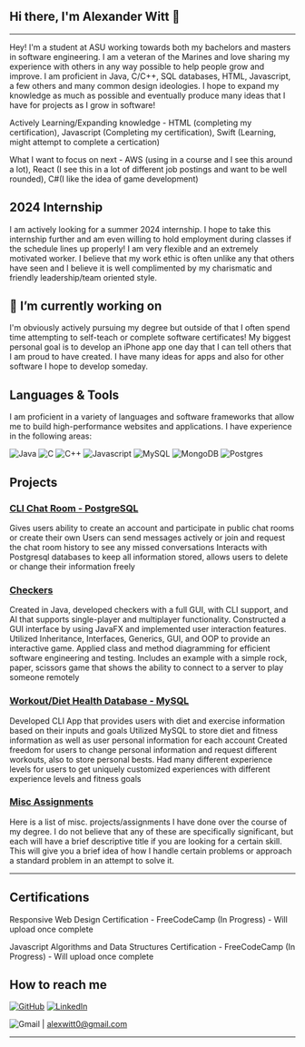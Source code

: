 ## Hi there, I'm Alexander Witt 👋  
----

Hey! I'm a student at ASU working towards both my bachelors and masters in software engineering. I am a veteran of the Marines and love sharing my experience with others in any way possible to help people grow and improve. I am proficient in Java, C/C++, SQL databases, HTML, Javascript, a few others and many common design ideologies. I hope to expand my knowledge as much as possible and eventually produce many ideas that I have for projects as I grow in software!

Actively Learning/Expanding knowledge - HTML (completing my certification), Javascript (Completing my certification), Swift (Learning, might attempt to complete a certication)

What I want to focus on next - AWS (using in a course and I see this around a lot), React (I see this in a lot of different job postings and want to be well rounded), C#(I like the idea of game development)

## 2024 Internship

I am actively looking for a summer 2024 internship. I hope to take this internship further and am even willing to hold employment during classes if the schedule lines up properly! I am very flexible and an extremely motivated worker. I believe that my work ethic is often unlike any that others have seen and I believe it is well complimented by my charismatic and friendly leadership/team oriented style.

## 🔭 I’m currently working on

I'm obviously actively pursuing my degree but outside of that I often spend time attempting to self-teach or complete software certificates! My biggest personal goal is to develop an iPhone app one day that I can tell others that I am proud to have created. I have many ideas for apps and also for other software I hope to develop someday.

## Languages & Tools
I am proficient in a variety of languages and software frameworks that allow me to build high-performance websites and applications. I have experience in the following areas:

![Java](https://img.shields.io/badge/-Java-135ABC?style=style=flat&logo=java) ![C](https://img.shields.io/badge/-C-00599C?style=style=flat&logo=c) ![C++](https://img.shields.io/badge/c++-%2300599C.svg?style=for-the-badge&logo=c%2B%2B&logoColor=white) ![Javascript](https://img.shields.io/badge/-Javascript-F7DF1E?style=flat&logo=javascript) ![MySQL](https://img.shields.io/badge/mysql-%2300f.svg?style=for-the-badge&logo=mysql&logoColor=white) ![MongoDB](https://img.shields.io/badge/MongoDB-%234ea94b.svg?style=for-the-badge&logo=mongodb&logoColor=white) ![Postgres](https://img.shields.io/badge/postgres-%23316192.svg?style=for-the-badge&logo=postgresql&logoColor=white) 
## Projects 

### [CLI Chat Room - PostgreSQL](https://github.com/imWitty/CLIChatroom-Postgres)
Gives users ability to create an account and participate in public chat rooms or create their own
Users can send messages actively or join and request the chat room history to see any missed conversations
Interacts with Postgresql databases to keep all information stored, allows users to delete or change their information freely

### [Checkers](https://github.com/imWitty/CheckersGame) 
Created in Java, developed checkers with a full GUI, with CLI support, and AI that supports single-player and multiplayer functionality.
Constructed a GUI interface by using JavaFX and implemented user interaction features.
Utilized Inheritance, Interfaces, Generics, GUI, and OOP to provide an interactive game.
Applied class and method diagramming for efficient software engineering and testing.
Includes an example with a simple rock, paper, scissors game that shows the ability to connect to a server 
to play someone remotely

### [Workout/Diet Health Database - MySQL](https://github.com/imWitty/HealthDatabase) 
Developed CLI App that provides users with diet and exercise information based on their inputs and goals
Utilized MySQL to store diet and fitness information as well as user personal information for each account
Created freedom for users to change personal information and request different workouts, also to store personal bests.
Had many different experience levels for users to get uniquely customized experiences with 
different experience levels and fitness goals

### [Misc Assignments](https://github.com/imWitty/MiscAssignments/branches) 
Here is a list of misc. projects/assignments I have done over the course of my degree. I do not believe that any of these are specifically significant, but each will have a brief descriptive title if you are looking for a certain skill. This will give you a brief idea of how I handle certain problems or approach a standard problem in an attempt to solve it. 

_____
## Certifications
Responsive Web Design Certification - FreeCodeCamp (In Progress) - Will upload once complete

Javascript Algorithms and Data Structures Certification - FreeCodeCamp (In Progress) - Will upload once complete

## How to reach me
[![GitHub](https://img.shields.io/badge/-Github-black.svg?style=flat-square&logo=github&colorB=555)](https://github.com/imWitty)
[![LinkedIn](https://img.shields.io/badge/-LinkedIn-black.svg?style=flat-square&logo=linkedin&colorB=555)](https://www.linkedin.com/in/alexjwitt/)


![Gmail](https://img.shields.io/badge/Gmail-D14836?style=for-the-badge&logo=gmail&logoColor=white) |   alexwitt0@gmail.com  



______

